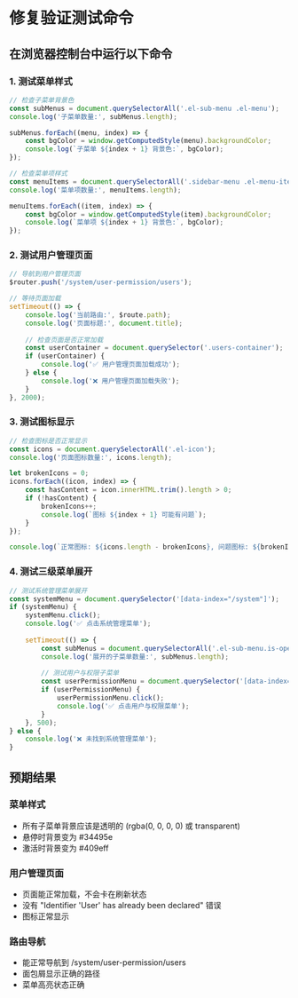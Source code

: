 # 修复验证测试命令

## 在浏览器控制台中运行以下命令

### 1. 测试菜单样式
```javascript
// 检查子菜单背景色
const subMenus = document.querySelectorAll('.el-sub-menu .el-menu');
console.log('子菜单数量:', subMenus.length);

subMenus.forEach((menu, index) => {
    const bgColor = window.getComputedStyle(menu).backgroundColor;
    console.log(`子菜单 ${index + 1} 背景色:`, bgColor);
});

// 检查菜单项样式
const menuItems = document.querySelectorAll('.sidebar-menu .el-menu-item');
console.log('菜单项数量:', menuItems.length);

menuItems.forEach((item, index) => {
    const bgColor = window.getComputedStyle(item).backgroundColor;
    console.log(`菜单项 ${index + 1} 背景色:`, bgColor);
});
```

### 2. 测试用户管理页面
```javascript
// 导航到用户管理页面
$router.push('/system/user-permission/users');

// 等待页面加载
setTimeout(() => {
    console.log('当前路由:', $route.path);
    console.log('页面标题:', document.title);
    
    // 检查页面是否正常加载
    const userContainer = document.querySelector('.users-container');
    if (userContainer) {
        console.log('✅ 用户管理页面加载成功');
    } else {
        console.log('❌ 用户管理页面加载失败');
    }
}, 2000);
```

### 3. 测试图标显示
```javascript
// 检查图标是否正常显示
const icons = document.querySelectorAll('.el-icon');
console.log('页面图标数量:', icons.length);

let brokenIcons = 0;
icons.forEach((icon, index) => {
    const hasContent = icon.innerHTML.trim().length > 0;
    if (!hasContent) {
        brokenIcons++;
        console.log(`图标 ${index + 1} 可能有问题`);
    }
});

console.log(`正常图标: ${icons.length - brokenIcons}, 问题图标: ${brokenIcons}`);
```

### 4. 测试三级菜单展开
```javascript
// 测试系统管理菜单展开
const systemMenu = document.querySelector('[data-index="/system"]');
if (systemMenu) {
    systemMenu.click();
    console.log('✅ 点击系统管理菜单');
    
    setTimeout(() => {
        const subMenus = document.querySelectorAll('.el-sub-menu.is-opened');
        console.log('展开的子菜单数量:', subMenus.length);
        
        // 测试用户与权限子菜单
        const userPermissionMenu = document.querySelector('[data-index="/system/user-permission"]');
        if (userPermissionMenu) {
            userPermissionMenu.click();
            console.log('✅ 点击用户与权限菜单');
        }
    }, 500);
} else {
    console.log('❌ 未找到系统管理菜单');
}
```

## 预期结果

### 菜单样式
- 所有子菜单背景应该是透明的 (rgba(0, 0, 0, 0) 或 transparent)
- 悬停时背景变为 #34495e
- 激活时背景变为 #409eff

### 用户管理页面
- 页面能正常加载，不会卡在刷新状态
- 没有 "Identifier 'User' has already been declared" 错误
- 图标正常显示

### 路由导航
- 能正常导航到 /system/user-permission/users
- 面包屑显示正确的路径
- 菜单高亮状态正确
